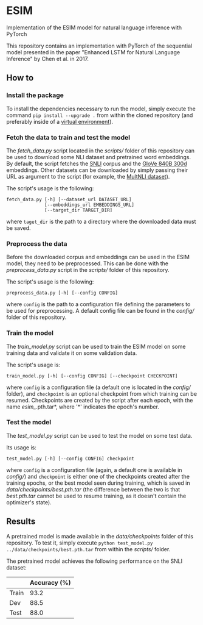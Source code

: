 # ESIM
Implementation of the ESIM model for natural language inference with PyTorch

This repository contains an implementation with PyTorch of the sequential model presented in the paper 
"Enhanced LSTM for Natural Language Inference" by Chen et al. in 2017.

## How to
### Install the package
To install the dependencies necessary to run the model, simply execute the command `pip install --upgrade .` from within the
cloned repository (and preferably inside of a [virtual environment](https://docs.python.org/3/tutorial/venv.html)).

### Fetch the data to train and test the model
The *fetch_data.py* script located in the *scripts/* folder of this repository can be used to download some NLI dataset and
pretrained word embeddings. By default, the script fetches the [SNLI](https://nlp.stanford.edu/projects/snli/) corpus and
the [GloVe 840B 300d](https://nlp.stanford.edu/projects/glove/) embeddings. Other datasets can be downloaded by simply passing
their URL as argument to the script (for example, the [MultNLI dataset](https://www.nyu.edu/projects/bowman/multinli/)).

The script's usage is the following:
```
fetch_data.py [-h] [--dataset_url DATASET_URL]
              [--embeddings_url EMBEDDINGS_URL]
              [--target_dir TARGET_DIR]
```
where `taget_dir` is the path to a directory where the downloaded data must be saved.

### Preprocess the data
Before the downloaded corpus and embeddings can be used in the ESIM model, they need to be preprocessed. This can be done with
the *preprocess_data.py* script in the *scripts/* folder of this repository. 

The script's usage is the following:
```
preprocess_data.py [-h] [--config CONFIG]
```
where `config` is the path to a configuration file defining the parameters to be used for preprocessing. A default config file
can be found in the *config/* folder of this repository.

### Train the model
The *train_model.py* script can be used to train the ESIM model on some training data and validate it on some validation data.

The script's usage is:
```
train_model.py [-h] [--config CONFIG] [--checkpoint CHECKPOINT]
```
where `config` is a configuration file (a default one is located in the *config/* folder), and `checkpoint` is an optional
checkpoint from which training can be resumed. Checkpoints are created by the script after each epoch, with the name
*esim_*.pth.tar*, where '\*' indicates the epoch's number.

### Test the model
The *test_model.py* script can be used to test the model on some test data.

Its usage is:
```
test_model.py [-h] [--config CONFIG] checkpoint
```
where `config` is a configuration file (again, a default one is available in *config/*) and `checkpoint` is either one of the 
checkpoints created after the training epochs, or the best model seen during training, which is saved in 
*data/checkpoints/best.pth.tar* (the difference between the two is that *best.pth.tar* cannot be used to resume training, as it 
doesn't contain the optimizer's state).

## Results
A pretrained model is made available in the *data/checkpoints* folder of this repository. To test it, simply execute
`python test_model.py ../data/checkpoints/best.pth.tar` from within the *scripts/* folder.

The pretrained model achieves the following performance on the SNLI dataset:

|       | Accuracy (%) |
|-------|--------------|
| Train |     93.2     |
|  Dev  |     88.5     |
| Test  |     88.0     |
